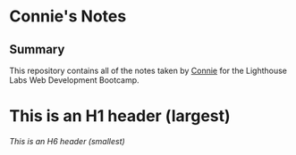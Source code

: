 # Connie's Notes

## Summary
This repository contains all of the notes taken by [Connie](https://github.com/chonie1) for the Lighthouse Labs Web Development Bootcamp.


# This is an H1 header (largest)
###### This is an H6 header (smallest)